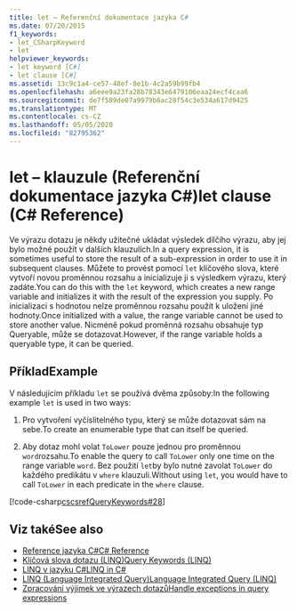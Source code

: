 ```yaml
---
title: let – Referenční dokumentace jazyka C#
ms.date: 07/20/2015
f1_keywords:
- let_CSharpKeyword
- let
helpviewer_keywords:
- let keyword [C#]
- let clause [C#]
ms.assetid: 13c9c1a4-ce57-48ef-8e1b-4c2a59b99fb4
ms.openlocfilehash: a6eee9a23fa28b78343e6479106eaa24ecf4caa6
ms.sourcegitcommit: de7f589de07a9979b6ac28f54c3e534a617d9425
ms.translationtype: MT
ms.contentlocale: cs-CZ
ms.lasthandoff: 05/05/2020
ms.locfileid: "82795362"
---
```

# <a name="let-clause-c-reference"></a><span data-ttu-id="9588a-102">let – klauzule (Referenční dokumentace jazyka C#)</span><span class="sxs-lookup"><span data-stu-id="9588a-102">let clause (C# Reference)</span></span>

<span data-ttu-id="9588a-103">Ve výrazu dotazu je někdy užitečné ukládat výsledek dílčího výrazu, aby jej bylo možné použít v dalších klauzulích.</span><span class="sxs-lookup"><span data-stu-id="9588a-103">In a query expression, it is sometimes useful to store the result of a sub-expression in order to use it in subsequent clauses.</span></span> <span data-ttu-id="9588a-104">Můžete to provést pomocí `let` klíčového slova, které vytvoří novou proměnnou rozsahu a inicializuje ji s výsledkem výrazu, který zadáte.</span><span class="sxs-lookup"><span data-stu-id="9588a-104">You can do this with the `let` keyword, which creates a new range variable and initializes it with the result of the expression you supply.</span></span> <span data-ttu-id="9588a-105">Po inicializaci s hodnotou nelze proměnnou rozsahu použít k uložení jiné hodnoty.</span><span class="sxs-lookup"><span data-stu-id="9588a-105">Once initialized with a value, the range variable cannot be used to store another value.</span></span> <span data-ttu-id="9588a-106">Nicméně pokud proměnná rozsahu obsahuje typ Queryable, může se dotazovat.</span><span class="sxs-lookup"><span data-stu-id="9588a-106">However, if the range variable holds a queryable type, it can be queried.</span></span>

## <a name="example"></a><span data-ttu-id="9588a-107">Příklad</span><span class="sxs-lookup"><span data-stu-id="9588a-107">Example</span></span>

<span data-ttu-id="9588a-108">V následujícím příkladu `let` se používá dvěma způsoby:</span><span class="sxs-lookup"><span data-stu-id="9588a-108">In the following example `let` is used in two ways:</span></span>

1. <span data-ttu-id="9588a-109">Pro vytvoření vyčíslitelného typu, který se může dotazovat sám na sebe.</span><span class="sxs-lookup"><span data-stu-id="9588a-109">To create an enumerable type that can itself be queried.</span></span>

2. <span data-ttu-id="9588a-110">Aby dotaz mohl volat `ToLower` pouze jednou pro proměnnou `word`rozsahu.</span><span class="sxs-lookup"><span data-stu-id="9588a-110">To enable the query to call `ToLower` only one time on the range variable `word`.</span></span> <span data-ttu-id="9588a-111">Bez použití `let`by bylo nutné zavolat `ToLower` do každého predikátu v `where` klauzuli.</span><span class="sxs-lookup"><span data-stu-id="9588a-111">Without using `let`, you would have to call `ToLower` in each predicate in the `where` clause.</span></span>

[!code-csharp[cscsrefQueryKeywords#28](~/samples/snippets/csharp/VS_Snippets_VBCSharp/CsCsrefQueryKeywords/CS/Let.cs#28)]

## <a name="see-also"></a><span data-ttu-id="9588a-112">Viz také</span><span class="sxs-lookup"><span data-stu-id="9588a-112">See also</span></span>

- [<span data-ttu-id="9588a-113">Reference jazyka C#</span><span class="sxs-lookup"><span data-stu-id="9588a-113">C# Reference</span></span>](../index.md)
- [<span data-ttu-id="9588a-114">Klíčová slova dotazu (LINQ)</span><span class="sxs-lookup"><span data-stu-id="9588a-114">Query Keywords (LINQ)</span></span>](query-keywords.md)
- [<span data-ttu-id="9588a-115">LINQ v jazyku C#</span><span class="sxs-lookup"><span data-stu-id="9588a-115">LINQ in C#</span></span>](../../linq/index.md)
- [<span data-ttu-id="9588a-116">LINQ (Language Integrated Query)</span><span class="sxs-lookup"><span data-stu-id="9588a-116">Language Integrated Query (LINQ)</span></span>](../../programming-guide/concepts/linq/index.md)
- [<span data-ttu-id="9588a-117">Zpracování výjimek ve výrazech dotazů</span><span class="sxs-lookup"><span data-stu-id="9588a-117">Handle exceptions in query expressions</span></span>](../../linq/handle-exceptions-in-query-expressions.md)
